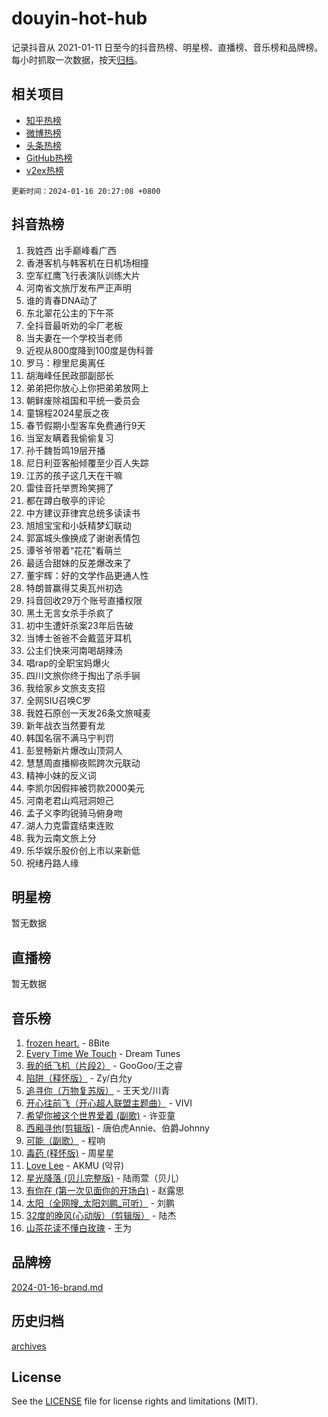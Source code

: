 # douyin-hot-hub

记录抖音从 2021-01-11 日至今的抖音热榜、明星榜、直播榜、音乐榜和品牌榜。每小时抓取一次数据，按天[归档](archives)。

## 相关项目

- [知乎热榜](https://github.com/lonnyzhang423/zhihu-hot-hub)
- [微博热榜](https://github.com/lonnyzhang423/weibo-hot-hub)
- [头条热榜](https://github.com/lonnyzhang423/toutiao-hot-hub)
- [GitHub热榜](https://github.com/lonnyzhang423/github-hot-hub)
- [v2ex热榜](https://github.com/lonnyzhang423/v2ex-hot-hub)


`更新时间：2024-01-16 20:27:08 +0800`

## 抖音热榜

1. 我姓西 出手巅峰看广西
1. 香港客机与韩客机在日机场相撞
1. 空军红鹰飞行表演队训练大片
1. 河南省文旅厅发布严正声明
1. 谁的青春DNA动了
1. 东北翠花公主的下午茶
1. 全抖音最听劝的伞厂老板
1. 当夫妻在一个学校当老师
1. 近视从800度降到100度是伪科普
1. 罗马：穆里尼奥离任
1. 胡海峰任民政部副部长
1. 弟弟把你放心上你把弟弟放网上
1. 朝鲜废除祖国和平统一委员会
1. 童锦程2024星辰之夜
1. 春节假期小型客车免费通行9天
1. 当室友瞒着我偷偷复习
1. 孙千魏哲鸣19层开播
1. 尼日利亚客船倾覆至少百人失踪
1. 江苏的孩子这几天在干嘛
1. 雷佳音托举贾玲笑拥了
1. 都在蹲白敬亭的评论
1. 中方建议菲律宾总统多读读书
1. 旭旭宝宝和小妖精梦幻联动
1. 郭富城头像换成了谢谢表情包
1. 谭爷爷带着“花花”看萌兰
1. 最适合甜妹的反差爆改来了
1. 董宇辉：好的文学作品更通人性
1. 特朗普赢得艾奥瓦州初选
1. 抖音回收29万个账号直播权限
1. 黑土无言女杀手杀疯了
1. 初中生遭奸杀案23年后告破
1. 当博士爸爸不会戴蓝牙耳机
1. 公主们快来河南喝胡辣汤
1. 唱rap的全职宝妈爆火
1. 四川文旅你终于掏出了杀手锏
1. 我给家乡文旅支支招
1. 全网SIU召唤C罗
1. 我姓石原创一天发26条文旅喊麦
1. 新年战衣当然要有龙
1. 韩国名宿不满马宁判罚
1. 彭昱畅新片爆改山顶洞人
1. 慧慧周直播柳夜熙跨次元联动
1. 精神小妹的反义词
1. 李凯尔因假摔被罚款2000美元
1. 河南老君山鸡冠洞妲己
1. 孟子义李昀锐骑马俯身吻
1. 湖人力克雷霆结束连败
1. 我为云南文旅上分
1. 乐华娱乐股价创上市以来新低
1. 祝绪丹路人缘

## 明星榜

暂无数据

## 直播榜

暂无数据

## 音乐榜

1. [frozen heart.](https://sf86-cdn-tos.douyinstatic.com/obj/tos-cn-ve-2774/oIIWJfyjIACZA9zQMtnJ6hQQhFC4vhCupoRBsO) - 8Bite
1. [Every Time We Touch](https://sf86-cdn-tos.douyinstatic.com/obj/tos-cn-ve-2774/ogN6lUKQeBBfEVhIOMikG1CcJjugxk1tztZyhP) - Dream Tunes
1. [我的纸飞机（片段2）](https://sf86-cdn-tos.douyinstatic.com/obj/tos-cn-ve-2774/oM2ZrKcg2CD5AeRB2gkeXOFB1IxAGJdZPazYHf) - GooGoo/王之睿
1. [陷阱（释怀版）](https://sf86-cdn-tos.douyinstatic.com/obj/tos-cn-ve-2774/oE8C21LeZrzKLDFfQYgMzx4GAIHageG5IzayY7) - Zy/白允y
1. [追寻你（万物复苏版）](https://sf86-cdn-tos.douyinstatic.com/obj/tos-cn-ve-2774/oYeAZJsbjIDit9APmBg8u6uDUQnHmoCf3gbo74) - 王天戈/川青
1. [开心往前飞（开心超人联盟主题曲）](https://sf3-cdn-tos.douyinstatic.com/obj/tos-cn-ve-2774/9d8fb7c82cf1421fb93a9fe925275e0a) - VIVI
1. [希望你被这个世界爱着 (副歌)](https://sf86-cdn-tos.douyinstatic.com/obj/tos-cn-ve-2774/oUHCmWQfZlE3QQBKBeD8rCFLpJzPgCpImhsxMt) - 许亚童
1. [西厢寻他(剪辑版)](https://sf3-cdn-tos.douyinstatic.com/obj/tos-cn-ve-2774/oUsAVfAQKlRNxEv5qxvIB8o5qmIWUcXbzJKJhw) - 唐伯虎Annie、伯爵Johnny
1. [可能（副歌）](https://sf86-cdn-tos.douyinstatic.com/obj/tos-cn-ve-2774/cde1731888894259b333569393c2fb51) - 程响
1. [毒药 (释怀版)](https://sf86-cdn-tos.douyinstatic.com/obj/tos-cn-ve-2774/oYILMEAzspdZBIzy4frJNB8ZHPHWAhiwowd4Ad) - 周星星
1. [Love Lee](https://sf86-cdn-tos.douyinstatic.com/obj/tos-cn-ve-2774/o05GbkJGbCBTdDnMtB0fwOYgkeZp23vrWQDQBS) - AKMU (악뮤)
1. [星光降落 (贝儿完整版)](https://sf3-cdn-tos.douyinstatic.com/obj/tos-cn-ve-2774/okwB9hAwyAtsFFkFBzAX1hOOfQuIoMNs0W2Mwr) - 陆雨萱（贝儿）
1. [有你在 (第一次见面你的开场白)](https://sf3-cdn-tos.douyinstatic.com/obj/tos-cn-ve-2774/oAthrQ3ClJBfI57uBoFEgNDYtNCZ0TSYQQfxQ0) - 赵露思
1. [太阳（全网搜_太阳刘鹏_可听）](https://sf86-cdn-tos.douyinstatic.com/obj/tos-cn-ve-2774/ogWbyIQnlBFImVbeDocRdCIYtBHlbJXgfZMvgz) - 刘鹏
1. [32度的晚风(心动版）（剪辑版）](https://sf86-cdn-tos.douyinstatic.com/obj/tos-cn-ve-2774/owNyabsyWdzUulxhoJfK8IBXgp0UMQAHpvGh2B) - 陆杰
1. [山茶花读不懂白玫瑰](https://sf6-cdn-tos.douyinstatic.com/obj/tos-cn-ve-2774/osfn8B7DktrRHEPJgPCfDbw7QDQEkwC16BxZg9) - 王为

## 品牌榜

[2024-01-16-brand.md](archives/2024-01-16-brand.md)

## 历史归档

[archives](archives)

## License

See the [LICENSE](LICENSE) file for license rights and limitations (MIT).
